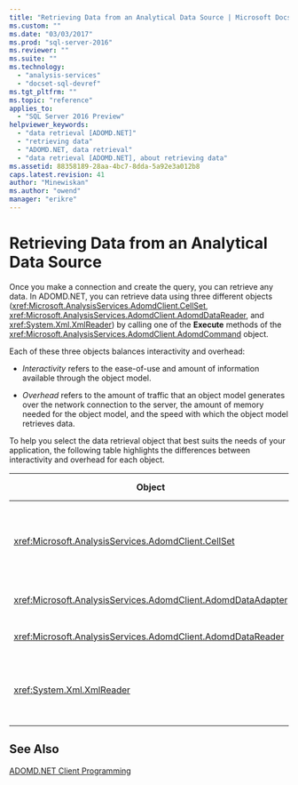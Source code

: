 ```yaml
---
title: "Retrieving Data from an Analytical Data Source | Microsoft Docs"
ms.custom: ""
ms.date: "03/03/2017"
ms.prod: "sql-server-2016"
ms.reviewer: ""
ms.suite: ""
ms.technology: 
  - "analysis-services"
  - "docset-sql-devref"
ms.tgt_pltfrm: ""
ms.topic: "reference"
applies_to: 
  - "SQL Server 2016 Preview"
helpviewer_keywords: 
  - "data retrieval [ADOMD.NET]"
  - "retrieving data"
  - "ADOMD.NET, data retrieval"
  - "data retrieval [ADOMD.NET], about retrieving data"
ms.assetid: 88358189-28aa-4bc7-8dda-5a92e3a012b8
caps.latest.revision: 41
author: "Minewiskan"
ms.author: "owend"
manager: "erikre"
---
```

# Retrieving Data from an Analytical Data Source
  Once you make a connection and create the query, you can retrieve any data. In ADOMD.NET, you can retrieve data using three different objects (<xref:Microsoft.AnalysisServices.AdomdClient.CellSet>, <xref:Microsoft.AnalysisServices.AdomdClient.AdomdDataReader>, and <xref:System.Xml.XmlReader>) by calling one of the **Execute** methods of the <xref:Microsoft.AnalysisServices.AdomdClient.AdomdCommand> object.  
  
 Each of these three objects balances interactivity and overhead:  
  
-   *Interactivity* refers to the ease-of-use and amount of information available through the object model.  
  
-   *Overhead* refers to the amount of traffic that an object model generates over the network connection to the server, the amount of memory needed for the object model, and the speed with which the object model retrieves data.  
  
 To help you select the data retrieval object that best suits the needs of your application, the following table highlights the differences between interactivity and overhead for each object.  
  
|Object|Interactivity|Overhead|Retains dimensionality|Usage Information|  
|------------|-------------------|--------------|----------------------------|-----------------------|  
|<xref:Microsoft.AnalysisServices.AdomdClient.CellSet>|Highest|Moderately high, which results in slowest retrieval of data|Yes|[Retrieving Data Using the CellSet](../../analysis-services/multidimensional-models-adomd-net-client/retrieving-data-using-the-cellset.md)|  
|<xref:Microsoft.AnalysisServices.AdomdClient.AdomdDataAdapter>|Moderate|Moderate|No|[Populating a DataSet from a DataAdapter](http://go.microsoft.com/fwlink/?LinkId=70016)|  
|<xref:Microsoft.AnalysisServices.AdomdClient.AdomdDataReader>|Moderate|Moderate|No|[Retrieving Data Using the AdomdDataReader](../../analysis-services/multidimensional-models-adomd-net-client/retrieving-data-using-the-adomddatareader.md)|  
|<xref:System.Xml.XmlReader>|Lowest|Lowest, which results in fastest data retrieval|Yes|[Retrieving Data Using the XmlReader](../../analysis-services/multidimensional-models-adomd-net-client/retrieving-data-using-the-xmlreader.md)|  
  
## See Also  
 [ADOMD.NET Client Programming](../../analysis-services/multidimensional-models-adomd-net-client/adomd-net-client-programming.md)  
  
  